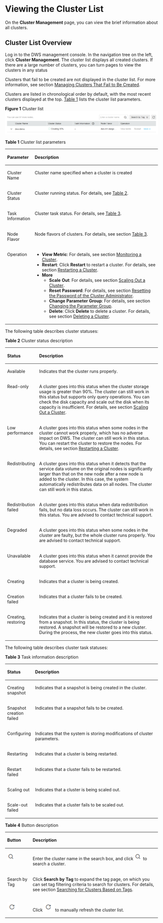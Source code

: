 # Viewing the Cluster List<a name="dws_01_0020"></a>

On the  **Cluster Management**  page, you can view the brief information about all clusters.

## Cluster List Overview<a name="section1864014116328"></a>

Log in to the DWS management console. In the navigation tree on the left, click  **Cluster Management**. The cluster list displays all created clusters. If there are a large number of clusters, you can turn pages to view the clusters in any status

Clusters that fail to be created are not displayed in the cluster list. For more information, see section  [Managing Clusters That Fail to Be Created](managing-clusters-that-fail-to-be-created.md).

Clusters are listed in chronological order by default, with the most recent clusters displayed at the top.  [Table 1](#table3950169215120)  lists the cluster list parameters.

**Figure  1**  Cluster list<a name="fig424813487315"></a>  
![](figures/cluster-list.png "cluster-list")

**Table  1**  Cluster list parameters

<a name="table3950169215120"></a>
<table><thead align="left"><tr id="row2555468715120"><th class="cellrowborder" valign="top" width="18%" id="mcps1.2.3.1.1"><p id="p4021197415120"><a name="p4021197415120"></a><a name="p4021197415120"></a><strong id="b44458202184919"><a name="b44458202184919"></a><a name="b44458202184919"></a>Parameter</strong></p>
</th>
<th class="cellrowborder" valign="top" width="82%" id="mcps1.2.3.1.2"><p id="p3594448915120"><a name="p3594448915120"></a><a name="p3594448915120"></a><strong id="b4530545184410"><a name="b4530545184410"></a><a name="b4530545184410"></a>Description</strong></p>
</th>
</tr>
</thead>
<tbody><tr id="row3067086316226"><td class="cellrowborder" valign="top" width="18%" headers="mcps1.2.3.1.1 "><p id="p4535230516226"><a name="p4535230516226"></a><a name="p4535230516226"></a>Cluster Name</p>
</td>
<td class="cellrowborder" valign="top" width="82%" headers="mcps1.2.3.1.2 "><p id="p186225616226"><a name="p186225616226"></a><a name="p186225616226"></a>Cluster name specified when a cluster is created</p>
</td>
</tr>
<tr id="row4848715816226"><td class="cellrowborder" valign="top" width="18%" headers="mcps1.2.3.1.1 "><p id="p2038980616226"><a name="p2038980616226"></a><a name="p2038980616226"></a>Cluster Status</p>
</td>
<td class="cellrowborder" valign="top" width="82%" headers="mcps1.2.3.1.2 "><p id="p4372926616226"><a name="p4372926616226"></a><a name="p4372926616226"></a>Cluster running status. For details, see <a href="#table344018476323">Table 2</a>.</p>
</td>
</tr>
<tr id="row79178716226"><td class="cellrowborder" valign="top" width="18%" headers="mcps1.2.3.1.1 "><p id="p336023416226"><a name="p336023416226"></a><a name="p336023416226"></a>Task Information</p>
</td>
<td class="cellrowborder" valign="top" width="82%" headers="mcps1.2.3.1.2 "><p id="p4130844516226"><a name="p4130844516226"></a><a name="p4130844516226"></a>Cluster task status. For details, see <a href="#table14807124711323">Table 3</a>.</p>
</td>
</tr>
<tr id="row3434627416226"><td class="cellrowborder" valign="top" width="18%" headers="mcps1.2.3.1.1 "><p id="p3691952116226"><a name="p3691952116226"></a><a name="p3691952116226"></a>Node Flavor</p>
</td>
<td class="cellrowborder" valign="top" width="82%" headers="mcps1.2.3.1.2 "><p id="p4620786916226"><a name="p4620786916226"></a><a name="p4620786916226"></a>Node flavors of clusters. For details, see section <a href="creating-a-cluster.md#table111901234141316">Table 3</a>.</p>
</td>
</tr>
<tr id="row1241899616226"><td class="cellrowborder" valign="top" width="18%" headers="mcps1.2.3.1.1 "><p id="p3154882516226"><a name="p3154882516226"></a><a name="p3154882516226"></a>Operation</p>
</td>
<td class="cellrowborder" valign="top" width="82%" headers="mcps1.2.3.1.2 "><a name="ul8157907161719"></a><a name="ul8157907161719"></a><ul id="ul8157907161719"><li><strong id="b3717750114317"><a name="b3717750114317"></a><a name="b3717750114317"></a>View Metric</strong>: For details, see section <a href="monitoring-a-cluster.md">Monitoring a Cluster</a>.</li><li><strong id="b132715820439"><a name="b132715820439"></a><a name="b132715820439"></a>Restart</strong>: Click <span class="uicontrol" id="uicontrol5732216124314"><a name="uicontrol5732216124314"></a><a name="uicontrol5732216124314"></a><b>Restart</b></span> to restart a cluster. For details, see section <a href="restarting-a-cluster.md">Restarting a Cluster</a>.</li><li><strong id="b423334017439"><a name="b423334017439"></a><a name="b423334017439"></a>More</strong><a name="ul63475607161741"></a><a name="ul63475607161741"></a><ul id="ul63475607161741"><li><strong id="b513911834416"><a name="b513911834416"></a><a name="b513911834416"></a>Scale Out</strong>: For details, see section <a href="scaling-out-a-cluster.md">Scaling Out a Cluster</a>.</li><li><strong id="b1139053664418"><a name="b1139053664418"></a><a name="b1139053664418"></a>Reset Password</strong>: For details, see section <a href="resetting-the-password-of-the-cluster-administrator.md">Resetting the Password of the Cluster Administrator</a>.</li><li><strong id="b987553454510"><a name="b987553454510"></a><a name="b987553454510"></a>Change Parameter Group</strong>: For details, see section <a href="managing-parameter-groups.md#section2615131874812">Changing the Parameter Group</a>.</li><li><strong id="b205001347124511"><a name="b205001347124511"></a><a name="b205001347124511"></a>Delete</strong>: Click <strong id="b20968165112457"><a name="b20968165112457"></a><a name="b20968165112457"></a>Delete</strong> to delete a cluster. For details, see section <a href="deleting-a-cluster.md">Deleting a Cluster</a>.</li></ul>
</li></ul>
</td>
</tr>
</tbody>
</table>

The following table describes cluster statuses:

**Table  2**  Cluster status description

<a name="table344018476323"></a>
<table><thead align="left"><tr id="row7467447173216"><th class="cellrowborder" valign="top" width="16.07%" id="mcps1.2.3.1.1"><p id="p5491847123220"><a name="p5491847123220"></a><a name="p5491847123220"></a><strong id="a816cb4668a2f4064a090e5167d622d2c"><a name="a816cb4668a2f4064a090e5167d622d2c"></a><a name="a816cb4668a2f4064a090e5167d622d2c"></a>Status</strong></p>
</th>
<th class="cellrowborder" valign="top" width="83.93%" id="mcps1.2.3.1.2"><p id="p17505134714326"><a name="p17505134714326"></a><a name="p17505134714326"></a><strong id="b1861928191910"><a name="b1861928191910"></a><a name="b1861928191910"></a>Description</strong></p>
</th>
</tr>
</thead>
<tbody><tr id="row952284720329"><td class="cellrowborder" valign="top" width="16.07%" headers="mcps1.2.3.1.1 "><p id="p105311547193216"><a name="p105311547193216"></a><a name="p105311547193216"></a>Available</p>
</td>
<td class="cellrowborder" valign="top" width="83.93%" headers="mcps1.2.3.1.2 "><p id="p554094714326"><a name="p554094714326"></a><a name="p554094714326"></a>Indicates that the cluster runs properly.</p>
</td>
</tr>
<tr id="row135451047193216"><td class="cellrowborder" valign="top" width="16.07%" headers="mcps1.2.3.1.1 "><p id="p155413470325"><a name="p155413470325"></a><a name="p155413470325"></a>Read-only</p>
</td>
<td class="cellrowborder" valign="top" width="83.93%" headers="mcps1.2.3.1.2 "><p id="p1156694703214"><a name="p1156694703214"></a><a name="p1156694703214"></a>A cluster goes into this status when the cluster storage usage is greater than 90%. The cluster can still work in this status but supports only query operations. You can check the disk capacity and scale out the disk when its capacity is insufficient. For details, see section <a href="scaling-out-a-cluster.md">Scaling Out a Cluster</a>.</p>
</td>
</tr>
<tr id="row457484763217"><td class="cellrowborder" valign="top" width="16.07%" headers="mcps1.2.3.1.1 "><p id="p145833473325"><a name="p145833473325"></a><a name="p145833473325"></a>Low performance</p>
</td>
<td class="cellrowborder" valign="top" width="83.93%" headers="mcps1.2.3.1.2 "><p id="p16591747203211"><a name="p16591747203211"></a><a name="p16591747203211"></a>A cluster goes into this status when some nodes in the cluster cannot work properly, which has no adverse impact on DWS. The cluster can still work in this status. You can restart the cluster to restore the nodes. For details, see section <a href="restarting-a-cluster.md">Restarting a Cluster</a>.</p>
</td>
</tr>
<tr id="row1600154714320"><td class="cellrowborder" valign="top" width="16.07%" headers="mcps1.2.3.1.1 "><p id="p1860813470320"><a name="p1860813470320"></a><a name="p1860813470320"></a>Redistributing</p>
</td>
<td class="cellrowborder" valign="top" width="83.93%" headers="mcps1.2.3.1.2 "><p id="p10617104793217"><a name="p10617104793217"></a><a name="p10617104793217"></a>A cluster goes into this status when it detects that the service data volume on the original nodes is significantly larger than that on the new node after a new node is added to the cluster. In this case, the system automatically redistributes data on all nodes. The cluster can still work in this status.</p>
</td>
</tr>
<tr id="row5621204793218"><td class="cellrowborder" valign="top" width="16.07%" headers="mcps1.2.3.1.1 "><p id="p20628174743220"><a name="p20628174743220"></a><a name="p20628174743220"></a>Redistribution failed</p>
</td>
<td class="cellrowborder" valign="top" width="83.93%" headers="mcps1.2.3.1.2 "><p id="p206356473329"><a name="p206356473329"></a><a name="p206356473329"></a>A cluster goes into this status when data redistribution fails, but no data loss occurs. The cluster can still work in this status. You are advised to contact technical support.</p>
</td>
</tr>
<tr id="row2639047183212"><td class="cellrowborder" valign="top" width="16.07%" headers="mcps1.2.3.1.1 "><p id="p06487471323"><a name="p06487471323"></a><a name="p06487471323"></a>Degraded</p>
</td>
<td class="cellrowborder" valign="top" width="83.93%" headers="mcps1.2.3.1.2 "><p id="p136562047133218"><a name="p136562047133218"></a><a name="p136562047133218"></a>A cluster goes into this status when some nodes in the cluster are faulty, but the whole cluster runs properly. You are advised to contact technical support.</p>
</td>
</tr>
<tr id="row1966054714329"><td class="cellrowborder" valign="top" width="16.07%" headers="mcps1.2.3.1.1 "><p id="p266984710320"><a name="p266984710320"></a><a name="p266984710320"></a>Unavailable</p>
</td>
<td class="cellrowborder" valign="top" width="83.93%" headers="mcps1.2.3.1.2 "><p id="p186791347173217"><a name="p186791347173217"></a><a name="p186791347173217"></a>A cluster goes into this status when it cannot provide the database service. You are advised to contact technical support.</p>
</td>
</tr>
<tr id="row106841547183214"><td class="cellrowborder" valign="top" width="16.07%" headers="mcps1.2.3.1.1 "><p id="p1969354711323"><a name="p1969354711323"></a><a name="p1969354711323"></a>Creating</p>
</td>
<td class="cellrowborder" valign="top" width="83.93%" headers="mcps1.2.3.1.2 "><p id="p117011847113211"><a name="p117011847113211"></a><a name="p117011847113211"></a>Indicates that a cluster is being created.</p>
</td>
</tr>
<tr id="row2705134711324"><td class="cellrowborder" valign="top" width="16.07%" headers="mcps1.2.3.1.1 "><p id="p117191747123211"><a name="p117191747123211"></a><a name="p117191747123211"></a>Creation failed</p>
</td>
<td class="cellrowborder" valign="top" width="83.93%" headers="mcps1.2.3.1.2 "><p id="p672894711324"><a name="p672894711324"></a><a name="p672894711324"></a>Indicates that a cluster fails to be created.</p>
</td>
</tr>
<tr id="row97338474329"><td class="cellrowborder" valign="top" width="16.07%" headers="mcps1.2.3.1.1 "><p id="p07411847113220"><a name="p07411847113220"></a><a name="p07411847113220"></a>Creating, restoring</p>
</td>
<td class="cellrowborder" valign="top" width="83.93%" headers="mcps1.2.3.1.2 "><p id="p67492047133214"><a name="p67492047133214"></a><a name="p67492047133214"></a>Indicates that a cluster is being created and it is restored from a snapshot. In this status, the cluster is being restored. A snapshot will be restored to a new cluster. During the process, the new cluster goes into this status.</p>
</td>
</tr>
</tbody>
</table>

The following table describes cluster task statuses:

**Table  3**  Task information description

<a name="table14807124711323"></a>
<table><thead align="left"><tr id="row17827194743213"><th class="cellrowborder" valign="top" width="16.41%" id="mcps1.2.3.1.1"><p id="p14831184753216"><a name="p14831184753216"></a><a name="p14831184753216"></a><strong id="b12833731175310"><a name="b12833731175310"></a><a name="b12833731175310"></a>Status</strong></p>
</th>
<th class="cellrowborder" valign="top" width="83.59%" id="mcps1.2.3.1.2"><p id="p128371347163220"><a name="p128371347163220"></a><a name="p128371347163220"></a><strong id="b88810328535"><a name="b88810328535"></a><a name="b88810328535"></a>Description</strong></p>
</th>
</tr>
</thead>
<tbody><tr id="row17844194783220"><td class="cellrowborder" valign="top" width="16.41%" headers="mcps1.2.3.1.1 "><p id="p38489474328"><a name="p38489474328"></a><a name="p38489474328"></a>Creating snapshot</p>
</td>
<td class="cellrowborder" valign="top" width="83.59%" headers="mcps1.2.3.1.2 "><p id="p98542047153210"><a name="p98542047153210"></a><a name="p98542047153210"></a>Indicates that a snapshot is being created in the cluster.</p>
</td>
</tr>
<tr id="row1785714479326"><td class="cellrowborder" valign="top" width="16.41%" headers="mcps1.2.3.1.1 "><p id="p7862147193210"><a name="p7862147193210"></a><a name="p7862147193210"></a>Snapshot creation failed</p>
</td>
<td class="cellrowborder" valign="top" width="83.59%" headers="mcps1.2.3.1.2 "><p id="p1286814714328"><a name="p1286814714328"></a><a name="p1286814714328"></a>Indicates that a snapshot fails to be created.</p>
</td>
</tr>
<tr id="row11870134719324"><td class="cellrowborder" valign="top" width="16.41%" headers="mcps1.2.3.1.1 "><p id="p12875194715326"><a name="p12875194715326"></a><a name="p12875194715326"></a>Configuring</p>
</td>
<td class="cellrowborder" valign="top" width="83.59%" headers="mcps1.2.3.1.2 "><p id="p1287914712322"><a name="p1287914712322"></a><a name="p1287914712322"></a>Indicates that the system is storing modifications of cluster parameters.</p>
</td>
</tr>
<tr id="row48815471322"><td class="cellrowborder" valign="top" width="16.41%" headers="mcps1.2.3.1.1 "><p id="p1188594733212"><a name="p1188594733212"></a><a name="p1188594733212"></a>Restarting</p>
</td>
<td class="cellrowborder" valign="top" width="83.59%" headers="mcps1.2.3.1.2 "><p id="p188904479327"><a name="p188904479327"></a><a name="p188904479327"></a>Indicates that a cluster is being restarted.</p>
</td>
</tr>
<tr id="row78921647123215"><td class="cellrowborder" valign="top" width="16.41%" headers="mcps1.2.3.1.1 "><p id="p48961447183219"><a name="p48961447183219"></a><a name="p48961447183219"></a>Restart failed</p>
</td>
<td class="cellrowborder" valign="top" width="83.59%" headers="mcps1.2.3.1.2 "><p id="p1990011478328"><a name="p1990011478328"></a><a name="p1990011478328"></a>Indicates that a cluster fails to be restarted.</p>
</td>
</tr>
<tr id="row15902164714327"><td class="cellrowborder" valign="top" width="16.41%" headers="mcps1.2.3.1.1 "><p id="p1690554743210"><a name="p1690554743210"></a><a name="p1690554743210"></a>Scaling out</p>
</td>
<td class="cellrowborder" valign="top" width="83.59%" headers="mcps1.2.3.1.2 "><p id="p19911447193216"><a name="p19911447193216"></a><a name="p19911447193216"></a>Indicates that a cluster is being scaled out.</p>
</td>
</tr>
<tr id="row119151247113219"><td class="cellrowborder" valign="top" width="16.41%" headers="mcps1.2.3.1.1 "><p id="p199221947183217"><a name="p199221947183217"></a><a name="p199221947183217"></a>Scale-out failed</p>
</td>
<td class="cellrowborder" valign="top" width="83.59%" headers="mcps1.2.3.1.2 "><p id="p793318470327"><a name="p793318470327"></a><a name="p793318470327"></a>Indicates that a cluster fails to be scaled out.</p>
</td>
</tr>
</tbody>
</table>

**Table  4**  Button description

<a name="table14995478145753"></a>
<table><thead align="left"><tr id="row34648328145753"><th class="cellrowborder" valign="top" width="16.650000000000002%" id="mcps1.2.3.1.1"><p id="p25698260145753"><a name="p25698260145753"></a><a name="p25698260145753"></a><strong id="b1135112365620"><a name="b1135112365620"></a><a name="b1135112365620"></a>Button</strong></p>
</th>
<th class="cellrowborder" valign="top" width="83.35000000000001%" id="mcps1.2.3.1.2"><p id="p1184341145753"><a name="p1184341145753"></a><a name="p1184341145753"></a><strong id="b842352706191716"><a name="b842352706191716"></a><a name="b842352706191716"></a>Description</strong></p>
</th>
</tr>
</thead>
<tbody><tr id="row60954660145753"><td class="cellrowborder" valign="top" width="16.650000000000002%" headers="mcps1.2.3.1.1 "><p id="p1171986415013"><a name="p1171986415013"></a><a name="p1171986415013"></a><a name="image145412311186"></a><a name="image145412311186"></a><span><img id="image145412311186" src="figures/icon-dws-search-cluster-02.png"></span></p>
</td>
<td class="cellrowborder" valign="top" width="83.35000000000001%" headers="mcps1.2.3.1.2 "><p id="p2095556215013"><a name="p2095556215013"></a><a name="p2095556215013"></a>Enter the cluster name in the search box, and click <a name="image913333811816"></a><a name="image913333811816"></a><span><img id="image913333811816" src="figures/icon-dws-search-cluster-02.png"></span> to search a cluster.</p>
</td>
</tr>
<tr id="row5392135513410"><td class="cellrowborder" valign="top" width="16.650000000000002%" headers="mcps1.2.3.1.1 "><p id="p1427711183519"><a name="p1427711183519"></a><a name="p1427711183519"></a>Search by Tag</p>
</td>
<td class="cellrowborder" valign="top" width="83.35000000000001%" headers="mcps1.2.3.1.2 "><p id="p73922551348"><a name="p73922551348"></a><a name="p73922551348"></a>Click <span class="uicontrol" id="uicontrol44951351125611"><a name="uicontrol44951351125611"></a><a name="uicontrol44951351125611"></a><b>Search by Tag</b></span> to expand the tag page, on which you can set tag filtering criteria to search for clusters. For details, see section <a href="tag-management.md#section887643535616">Searching for Clusters Based on Tags</a>.</p>
</td>
</tr>
<tr id="row62041377145753"><td class="cellrowborder" valign="top" width="16.650000000000002%" headers="mcps1.2.3.1.1 "><p id="p5049056515013"><a name="p5049056515013"></a><a name="p5049056515013"></a><a name="image1163515308616"></a><a name="image1163515308616"></a><span><img id="image1163515308616" src="figures/icon-dws-refresh-02.png"></span></p>
</td>
<td class="cellrowborder" valign="top" width="83.35000000000001%" headers="mcps1.2.3.1.2 "><p id="p3196483515013"><a name="p3196483515013"></a><a name="p3196483515013"></a>Click <a name="image8968728474"></a><a name="image8968728474"></a><span><img id="image8968728474" src="figures/icon-dws-refresh-02.png"></span> to manually refresh the cluster list.</p>
</td>
</tr>
</tbody>
</table>

